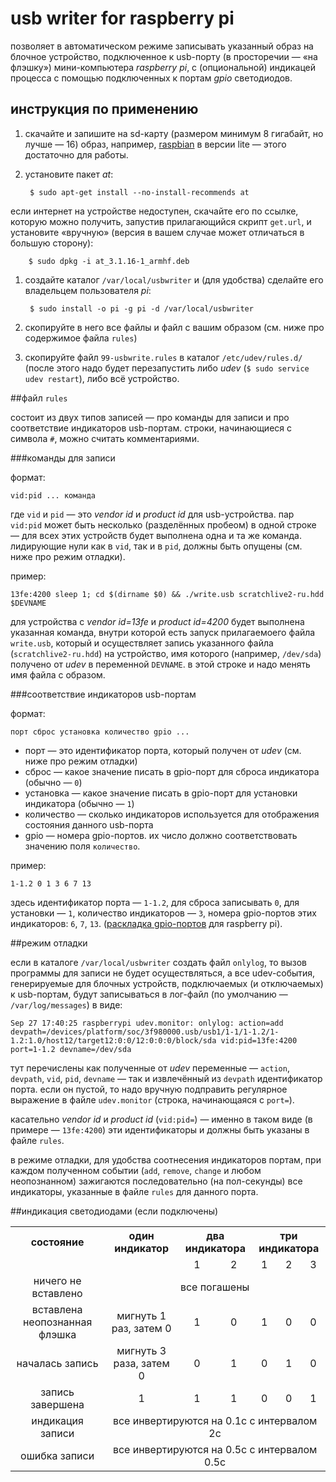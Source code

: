 # usb writer for raspberry pi

позволяет в автоматическом режиме записывать указанный образ на блочное устройство, подключенное к usb-порту (в просторечии — «на флэшку») мини-компьютера *raspberry pi*, с (опциональной) индикацей процесса с помощью подключенных к портам *gpio* светодиодов.

## инструкция по применению

1. скачайте и запишите на sd-карту (размером минимум 8 гигабайт, но лучше — 16) образ, например, [raspbian](https://www.raspberrypi.org/downloads/raspbian/) в версии lite — этого достаточно для работы.
1. установите пакет *at*:

        $ sudo apt-get install --no-install-recommends at
 если интернет на устройстве недоступен, скачайте его по ссылке, которую можно получить, запустив прилагающийся скрипт `get.url`, и установите «вручную» (версия в вашем случае может отличаться в большую сторону):

        $ sudo dpkg -i at_3.1.16-1_armhf.deb
1. создайте каталог `/var/local/usbwriter` и (для удобства) сделайте его владельцем пользователя *pi*:

        $ sudo install -o pi -g pi -d /var/local/usbwriter
1. скопируйте в него все файлы и файл с вашим образом (см. ниже про содержимое файла `rules`)
1. скопируйте файл `99-usbwrite.rules` в каталог `/etc/udev/rules.d/` (после этого надо будет перезапустить либо *udev* (`$ sudo service udev restart`), либо всё устройство.

##файл `rules`

состоит из двух типов записей — про команды для записи и про соответствие индикаторов usb-портам. строки, начинающиеся с символа `#`, можно считать комментариями.

###команды для записи

формат:

    vid:pid ... команда

где `vid` и `pid` — это *vendor id* и *product id* для usb-устройства. пар `vid:pid` может быть несколько (разделённых пробеом) в одной строке — для всех этих устройств будет выполнена одна и та же команда. лидирующие нули как в `vid`, так и в `pid`, должны быть опущены (см. ниже про режим отладки).

пример:

    13fe:4200 sleep 1; cd $(dirname $0) && ./write.usb scratchlive2-ru.hdd $DEVNAME

для устройства с *vendor id=13fe* и *product id=4200* будет выполнена указанная команда, внутри которой есть запуск прилагаемоего файла `write.usb`, который и осуществляет запись указанного файла (`scratchlive2-ru.hdd`) на устройство, имя которого (например, `/dev/sda`) получено от *udev* в переменной `DEVNAME`. в этой строке и надо менять имя файла с образом.

###соответствие индикаторов usb-портам

формат:

    порт сброс установка количество gpio ...

- порт — это идентификатор порта, который получен от *udev* (см. ниже про режим отладки)
- сброс — какое значение писать в gpio-порт для сброса индикатора (обычно — `0`)
- установка — какое значение писать в gpio-порт для установки индикатора (обычно — `1`)
- количество — сколько индикаторов используется для отображения состояния данного usb-порта
- gpio — номера gpio-портов. их число должно соответствовать значению поля `количество`.

пример:

    1-1.2 0 1 3 6 7 13

здесь идентификатор порта — `1-1.2`, для сброса записывать `0`, для установки — `1`, количество индикаторов — `3`, номера gpio-портов этих индикаторов: `6`, `7`, `13`. ([раскладка gpio-портов](http://pinout.xyz/) для raspberry pi).

##режим отладки

если в каталоге `/var/local/usbwriter` создать файл `onlylog`, то вызов программы для записи не будет осуществляться, а все udev-события, генерируемые для блочных устройств, подключаемых (и отключаемых) к usb-портам, будут записываться в лог-файл (по умолчанию — `/var/log/messages`) в виде:

    Sep 27 17:40:25 raspberrypi udev.monitor: onlylog: action=add devpath=/devices/platform/soc/3f980000.usb/usb1/1-1/1-1.2/1-1.2:1.0/host12/target12:0:0/12:0:0:0/block/sda vid:pid=13fe:4200 port=1-1.2 devname=/dev/sda

тут перечислены как полученные от *udev* переменные — `action`, `devpath`, `vid`, `pid`, `devname` — так и извлечённый из `devpath` идентификатор порта. если он пустой, то надо вручную подправить регулярное выражение в файле `udev.monitor` (строка, начинающаяся с `port=`).

касательно *vendor id* и *product id* (`vid:pid=`) — именно в таком виде (в примере — `13fe:4200`) эти идентификаторы и должны быть указаны в файле `rules`.

в режиме отладки, для удобства соотнесения индикаторов портам, при каждом полученном событии (`add`, `remove`, `change` и любом неопознанном) зажигаются последовательно (на пол-секунды) все индикаторы, указанные в файле `rules` для данного порта.

##индикация светодиодами (если подключены)

<style> table.customtable td {text-align: center;} </style>

<table class="customtable">
  <tr>
    <th>состояние</th>
    <th>один индикатор</th>
    <th colspan="2">два индикатора</th>
    <th colspan="3">три индикатора</th>
  </tr>
  <tr>
    <td></td>
    <td></td>
    <td>1</td>
    <td>2</td>
    <td>1</td>
    <td>2</td>
    <td>3</td>
  </tr>
  <tr>
    <td>ничего не вставлено</td>
    <td colspan="6">все погашены</td>
  </tr>
  <tr>
    <td>вставлена неопознанная флэшка</td>
    <td>мигнуть 1 раз, затем 0</td>
    <td>1</td>
    <td>0</td>
    <td>1</td>
    <td>0</td>
    <td>0</td>
  </tr>
  <tr>
    <td>началась запись</td>
    <td>мигнуть 3 раза, затем 0</td>
    <td>0</td>
    <td>1</td>
    <td>0</td>
    <td>1</td>
    <td>0</td>
  </tr>
  <tr>
    <td>запись завершена</td>
    <td>1</td>
    <td>1</td>
    <td>1</td>
    <td>0</td>
    <td>0</td>
    <td>1</td>
  </tr>
  <tr>
    <td>индикация записи</td>
    <td colspan="6">все инвертируются на 0.1с с интервалом 2с</td>
  </tr>
  <tr>
    <td>ошибка записи</td>
    <td colspan="6">все инвертируются на 0.5с с интервалом 0.5с</td>
  </tr>
</table>
